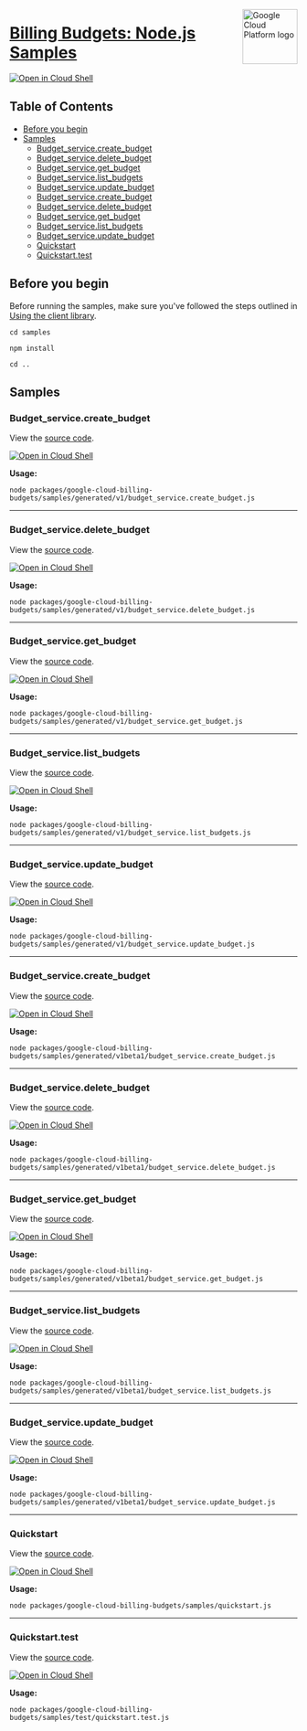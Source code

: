 [//]: # "This README.md file is auto-generated, all changes to this file will be lost."
[//]: # "To regenerate it, use `python -m synthtool`."
<img src="https://avatars2.githubusercontent.com/u/2810941?v=3&s=96" alt="Google Cloud Platform logo" title="Google Cloud Platform" align="right" height="96" width="96"/>

# [Billing Budgets: Node.js Samples](https://github.com/googleapis/google-cloud-node)

[![Open in Cloud Shell][shell_img]][shell_link]



## Table of Contents

* [Before you begin](#before-you-begin)
* [Samples](#samples)
  * [Budget_service.create_budget](#budget_service.create_budget)
  * [Budget_service.delete_budget](#budget_service.delete_budget)
  * [Budget_service.get_budget](#budget_service.get_budget)
  * [Budget_service.list_budgets](#budget_service.list_budgets)
  * [Budget_service.update_budget](#budget_service.update_budget)
  * [Budget_service.create_budget](#budget_service.create_budget)
  * [Budget_service.delete_budget](#budget_service.delete_budget)
  * [Budget_service.get_budget](#budget_service.get_budget)
  * [Budget_service.list_budgets](#budget_service.list_budgets)
  * [Budget_service.update_budget](#budget_service.update_budget)
  * [Quickstart](#quickstart)
  * [Quickstart.test](#quickstart.test)

## Before you begin

Before running the samples, make sure you've followed the steps outlined in
[Using the client library](https://github.com/googleapis/google-cloud-node#using-the-client-library).

`cd samples`

`npm install`

`cd ..`

## Samples



### Budget_service.create_budget

View the [source code](https://github.com/googleapis/google-cloud-node/blob/master/packages/google-cloud-billing-budgets/samples/generated/v1/budget_service.create_budget.js).

[![Open in Cloud Shell][shell_img]](https://console.cloud.google.com/cloudshell/open?git_repo=https://github.com/googleapis/google-cloud-node&page=editor&open_in_editor=packages/google-cloud-billing-budgets/samples/generated/v1/budget_service.create_budget.js,samples/README.md)

__Usage:__


`node packages/google-cloud-billing-budgets/samples/generated/v1/budget_service.create_budget.js`


-----




### Budget_service.delete_budget

View the [source code](https://github.com/googleapis/google-cloud-node/blob/master/packages/google-cloud-billing-budgets/samples/generated/v1/budget_service.delete_budget.js).

[![Open in Cloud Shell][shell_img]](https://console.cloud.google.com/cloudshell/open?git_repo=https://github.com/googleapis/google-cloud-node&page=editor&open_in_editor=packages/google-cloud-billing-budgets/samples/generated/v1/budget_service.delete_budget.js,samples/README.md)

__Usage:__


`node packages/google-cloud-billing-budgets/samples/generated/v1/budget_service.delete_budget.js`


-----




### Budget_service.get_budget

View the [source code](https://github.com/googleapis/google-cloud-node/blob/master/packages/google-cloud-billing-budgets/samples/generated/v1/budget_service.get_budget.js).

[![Open in Cloud Shell][shell_img]](https://console.cloud.google.com/cloudshell/open?git_repo=https://github.com/googleapis/google-cloud-node&page=editor&open_in_editor=packages/google-cloud-billing-budgets/samples/generated/v1/budget_service.get_budget.js,samples/README.md)

__Usage:__


`node packages/google-cloud-billing-budgets/samples/generated/v1/budget_service.get_budget.js`


-----




### Budget_service.list_budgets

View the [source code](https://github.com/googleapis/google-cloud-node/blob/master/packages/google-cloud-billing-budgets/samples/generated/v1/budget_service.list_budgets.js).

[![Open in Cloud Shell][shell_img]](https://console.cloud.google.com/cloudshell/open?git_repo=https://github.com/googleapis/google-cloud-node&page=editor&open_in_editor=packages/google-cloud-billing-budgets/samples/generated/v1/budget_service.list_budgets.js,samples/README.md)

__Usage:__


`node packages/google-cloud-billing-budgets/samples/generated/v1/budget_service.list_budgets.js`


-----




### Budget_service.update_budget

View the [source code](https://github.com/googleapis/google-cloud-node/blob/master/packages/google-cloud-billing-budgets/samples/generated/v1/budget_service.update_budget.js).

[![Open in Cloud Shell][shell_img]](https://console.cloud.google.com/cloudshell/open?git_repo=https://github.com/googleapis/google-cloud-node&page=editor&open_in_editor=packages/google-cloud-billing-budgets/samples/generated/v1/budget_service.update_budget.js,samples/README.md)

__Usage:__


`node packages/google-cloud-billing-budgets/samples/generated/v1/budget_service.update_budget.js`


-----




### Budget_service.create_budget

View the [source code](https://github.com/googleapis/google-cloud-node/blob/master/packages/google-cloud-billing-budgets/samples/generated/v1beta1/budget_service.create_budget.js).

[![Open in Cloud Shell][shell_img]](https://console.cloud.google.com/cloudshell/open?git_repo=https://github.com/googleapis/google-cloud-node&page=editor&open_in_editor=packages/google-cloud-billing-budgets/samples/generated/v1beta1/budget_service.create_budget.js,samples/README.md)

__Usage:__


`node packages/google-cloud-billing-budgets/samples/generated/v1beta1/budget_service.create_budget.js`


-----




### Budget_service.delete_budget

View the [source code](https://github.com/googleapis/google-cloud-node/blob/master/packages/google-cloud-billing-budgets/samples/generated/v1beta1/budget_service.delete_budget.js).

[![Open in Cloud Shell][shell_img]](https://console.cloud.google.com/cloudshell/open?git_repo=https://github.com/googleapis/google-cloud-node&page=editor&open_in_editor=packages/google-cloud-billing-budgets/samples/generated/v1beta1/budget_service.delete_budget.js,samples/README.md)

__Usage:__


`node packages/google-cloud-billing-budgets/samples/generated/v1beta1/budget_service.delete_budget.js`


-----




### Budget_service.get_budget

View the [source code](https://github.com/googleapis/google-cloud-node/blob/master/packages/google-cloud-billing-budgets/samples/generated/v1beta1/budget_service.get_budget.js).

[![Open in Cloud Shell][shell_img]](https://console.cloud.google.com/cloudshell/open?git_repo=https://github.com/googleapis/google-cloud-node&page=editor&open_in_editor=packages/google-cloud-billing-budgets/samples/generated/v1beta1/budget_service.get_budget.js,samples/README.md)

__Usage:__


`node packages/google-cloud-billing-budgets/samples/generated/v1beta1/budget_service.get_budget.js`


-----




### Budget_service.list_budgets

View the [source code](https://github.com/googleapis/google-cloud-node/blob/master/packages/google-cloud-billing-budgets/samples/generated/v1beta1/budget_service.list_budgets.js).

[![Open in Cloud Shell][shell_img]](https://console.cloud.google.com/cloudshell/open?git_repo=https://github.com/googleapis/google-cloud-node&page=editor&open_in_editor=packages/google-cloud-billing-budgets/samples/generated/v1beta1/budget_service.list_budgets.js,samples/README.md)

__Usage:__


`node packages/google-cloud-billing-budgets/samples/generated/v1beta1/budget_service.list_budgets.js`


-----




### Budget_service.update_budget

View the [source code](https://github.com/googleapis/google-cloud-node/blob/master/packages/google-cloud-billing-budgets/samples/generated/v1beta1/budget_service.update_budget.js).

[![Open in Cloud Shell][shell_img]](https://console.cloud.google.com/cloudshell/open?git_repo=https://github.com/googleapis/google-cloud-node&page=editor&open_in_editor=packages/google-cloud-billing-budgets/samples/generated/v1beta1/budget_service.update_budget.js,samples/README.md)

__Usage:__


`node packages/google-cloud-billing-budgets/samples/generated/v1beta1/budget_service.update_budget.js`


-----




### Quickstart

View the [source code](https://github.com/googleapis/google-cloud-node/blob/master/packages/google-cloud-billing-budgets/samples/quickstart.js).

[![Open in Cloud Shell][shell_img]](https://console.cloud.google.com/cloudshell/open?git_repo=https://github.com/googleapis/google-cloud-node&page=editor&open_in_editor=packages/google-cloud-billing-budgets/samples/quickstart.js,samples/README.md)

__Usage:__


`node packages/google-cloud-billing-budgets/samples/quickstart.js`


-----




### Quickstart.test

View the [source code](https://github.com/googleapis/google-cloud-node/blob/master/packages/google-cloud-billing-budgets/samples/test/quickstart.test.js).

[![Open in Cloud Shell][shell_img]](https://console.cloud.google.com/cloudshell/open?git_repo=https://github.com/googleapis/google-cloud-node&page=editor&open_in_editor=packages/google-cloud-billing-budgets/samples/test/quickstart.test.js,samples/README.md)

__Usage:__


`node packages/google-cloud-billing-budgets/samples/test/quickstart.test.js`






[shell_img]: https://gstatic.com/cloudssh/images/open-btn.png
[shell_link]: https://console.cloud.google.com/cloudshell/open?git_repo=https://github.com/googleapis/google-cloud-node&page=editor&open_in_editor=samples/README.md
[product-docs]: https://cloud.google.com/billing/docs/how-to/budget-api-overview 

